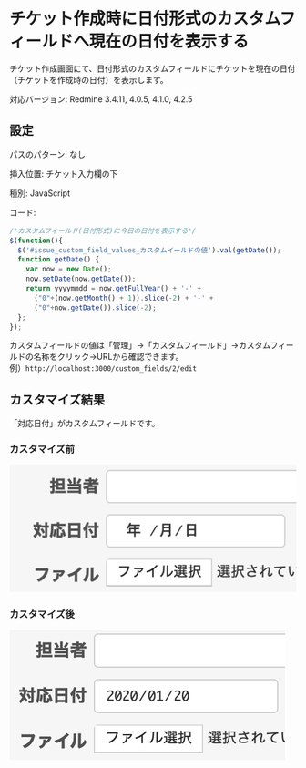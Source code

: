 # チケット作成時に日付形式のカスタムフィールドへ現在の日付を表示する

チケット作成画面にて、日付形式のカスタムフィールドにチケットを現在の日付（チケットを作成時の日付）を表示します。

対応バージョン: Redmine 3.4.11, 4.0.5, 4.1.0, 4.2.5

## 設定

パスのパターン: なし

挿入位置: チケット入力欄の下

種別: JavaScript

コード:

``` javascript
/*カスタムフィールド(日付形式)に今日の日付を表示する*/
$(function(){ 
  $('#issue_custom_field_values_カスタムイールドの値').val(getDate());
  function getDate() {
    var now = new Date();
    now.setDate(now.getDate());
    return yyyymmdd = now.getFullYear() + '-' +
      ("0"+(now.getMonth() + 1)).slice(-2) + '-' +
      ("0"+now.getDate()).slice(-2);
  };
});
```

カスタムフィールドの値は「管理」→「カスタムフィールド」→カスタムフィールドの名称をクリック→URLから確認できます。  
例）`http://localhost:3000/custom_fields/2/edit`

## カスタマイズ結果

「対応日付」がカスタムフィールドです。

### カスタマイズ前
![](date-before.png)

### カスタマイズ後
![](date-after.png)
